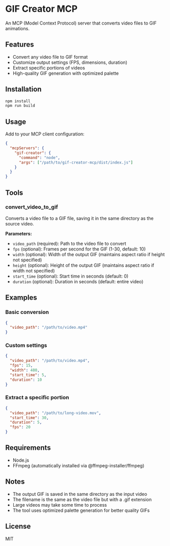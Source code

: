 # GIF Creator MCP

An MCP (Model Context Protocol) server that converts video files to GIF animations.

## Features

- Convert any video file to GIF format
- Customize output settings (FPS, dimensions, duration)
- Extract specific portions of videos
- High-quality GIF generation with optimized palette

## Installation

```bash
npm install
npm run build
```

## Usage

Add to your MCP client configuration:

```json
{
  "mcpServers": {
    "gif-creator": {
      "command": "node",
      "args": ["/path/to/gif-creator-mcp/dist/index.js"]
    }
  }
}
```

## Tools

### convert_video_to_gif

Converts a video file to a GIF file, saving it in the same directory as the source video.

**Parameters:**
- `video_path` (required): Path to the video file to convert
- `fps` (optional): Frames per second for the GIF (1-30, default: 10)
- `width` (optional): Width of the output GIF (maintains aspect ratio if height not specified)
- `height` (optional): Height of the output GIF (maintains aspect ratio if width not specified)
- `start_time` (optional): Start time in seconds (default: 0)
- `duration` (optional): Duration in seconds (default: entire video)

## Examples

### Basic conversion
```json
{
  "video_path": "/path/to/video.mp4"
}
```

### Custom settings
```json
{
  "video_path": "/path/to/video.mp4",
  "fps": 15,
  "width": 480,
  "start_time": 5,
  "duration": 10
}
```

### Extract a specific portion
```json
{
  "video_path": "/path/to/long-video.mov",
  "start_time": 30,
  "duration": 5,
  "fps": 20
}
```

## Requirements

- Node.js
- FFmpeg (automatically installed via @ffmpeg-installer/ffmpeg)

## Notes

- The output GIF is saved in the same directory as the input video
- The filename is the same as the video file but with a .gif extension
- Large videos may take some time to process
- The tool uses optimized palette generation for better quality GIFs

## License

MIT